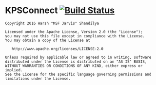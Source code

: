 # KPSConnect [![Build Status](https://travis-ci.org/MSF-Jarvis/KPSConnect.svg?branch=rework-master)](https://travis-ci.org/MSF-Jarvis/KPSConnect)

```
Copyright 2016 Harsh "MSF Jarvis" Shandilya

Licensed under the Apache License, Version 2.0 (the "License");
you may not use this file except in compliance with the License.
You may obtain a copy of the License at

   http://www.apache.org/licenses/LICENSE-2.0

Unless required by applicable law or agreed to in writing, software
distributed under the License is distributed on an "AS IS" BASIS,
WITHOUT WARRANTIES OR CONDITIONS OF ANY KIND, either express or implied.
See the License for the specific language governing permissions and
limitations under the License.
```
